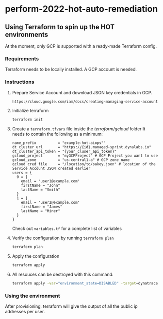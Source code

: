 # perform-2022-hot-auto-remediation

## Using Terraform to spin up the HOT environments

At the moment, only GCP is supported with a ready-made Terraform config.

### Requirements

Terraform needs to be locally installed.
A GCP account is needed.

### Instructions

1. Prepare Service Account and download JSON key credentials in GCP.

    ```bash
    https://cloud.google.com/iam/docs/creating-managing-service-accounts
    ```

1. Initialize terraform

    ```bash
    terraform init
    ```

1. Create a `terraform.tfvars` file inside the *terraform/gcloud* folder
   It needs to contain the following as a minimum:

    ```hcl
    name_prefix          = "example-hot-aiops""
    dt_cluster_url       = "https://{id}.managed-sprint.dynalabs.io"
    dt_cluster_api_token = "{your_cluser_api_token}"
    gcloud_project       = "myGCPProject" # GCP Project you want to use
    gcloud_zone          = "us-central1-a" # GCP zone name
    gcloud_cred_file     = "/location/to/sakey.json" # location of the Service Account JSON created earlier
    users = {
      0 = {
        email = "user1@example.com"
        firstName = "John"
        lastName = "Smith"
      }
      1 = {
        email = "user2@example.com"
        firstName = "James"
        lastName = "Miner"
      }
    }
    ```

    Check out `variables.tf` for a complete list of variables

1. Verify the configuration by running `terraform plan`

    ```bash
    terraform plan
    ```

1. Apply the configuration

    ```bash
    terraform apply
    ```

1. All resouces can be destroyed with this command:

    ```bash
    terraform apply -var="environment_state=DISABLED" -target=dynatrace_environment.vhot_env -auto-approve && terraform destroy -auto-approve
    ```

### Using the environment

After provisioning, terraform will give the output of all the public ip addresses per user.
